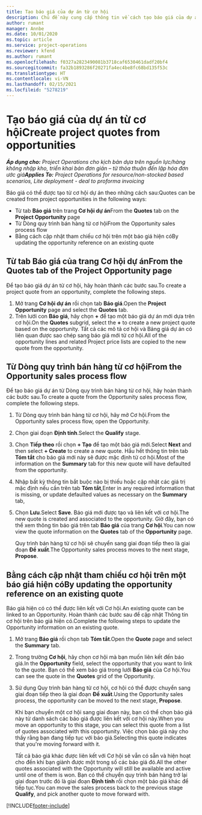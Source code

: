 ```yaml
---
title: Tạo báo giá của dự án từ cơ hội
description: Chủ đề này cung cấp thông tin về cách tạo báo giá của dự án từ cơ hội.
author: rumant
manager: Annbe
ms.date: 10/01/2020
ms.topic: article
ms.service: project-operations
ms.reviewer: kfend
ms.author: rumant
ms.openlocfilehash: f0327a2823490081b3718caf6530461dadf20bf4
ms.sourcegitcommit: fa32b1893286f20271fa4ec4be8fc68bd135f53c
ms.translationtype: HT
ms.contentlocale: vi-VN
ms.lasthandoff: 02/15/2021
ms.locfileid: "5278219"
---
```

# <a name="create-project-quotes-from-opportunities"></a><span data-ttu-id="72ed3-103">Tạo báo giá của dự án từ cơ hội</span><span class="sxs-lookup"><span data-stu-id="72ed3-103">Create project quotes from opportunities</span></span>

<span data-ttu-id="72ed3-104">_**Áp dụng cho:** Project Operations cho kịch bản dựa trên nguồn lực/hàng không nhập kho, triển khai bản đơn giản – từ thỏa thuận đến lập hóa đơn ước giá_</span><span class="sxs-lookup"><span data-stu-id="72ed3-104">_**Applies To:** Project Operations for resource/non-stocked based scenarios, Lite deployment - deal to proforma invoicing_</span></span>

<span data-ttu-id="72ed3-105">Báo giá có thể được tạo từ cơ hội dự án theo những cách sau:</span><span class="sxs-lookup"><span data-stu-id="72ed3-105">Quotes can be created from project opportunities in the following ways:</span></span>

- <span data-ttu-id="72ed3-106">Từ tab **Báo giá** trên trang **Cơ hội dự án**</span><span class="sxs-lookup"><span data-stu-id="72ed3-106">From the **Quotes** tab on the **Project Opportunity** page</span></span>
- <span data-ttu-id="72ed3-107">Từ Dòng quy trình bán hàng từ cơ hội</span><span class="sxs-lookup"><span data-stu-id="72ed3-107">From the Opportunity sales process flow</span></span>
- <span data-ttu-id="72ed3-108">Bằng cách cập nhật tham chiếu cơ hội trên một báo giá hiện có</span><span class="sxs-lookup"><span data-stu-id="72ed3-108">By updating the opportunity reference on an existing quote</span></span>

## <a name="from-the-quotes-tab-of-the-project-opportunity-page"></a><span data-ttu-id="72ed3-109">Từ tab Báo giá của trang Cơ hội dự án</span><span class="sxs-lookup"><span data-stu-id="72ed3-109">From the Quotes tab of the Project Opportunity page</span></span>

<span data-ttu-id="72ed3-110">Để tạo báo giá dự án từ cơ hội, hãy hoàn thành các bước sau.</span><span class="sxs-lookup"><span data-stu-id="72ed3-110">To create a project quote from an opportunity, complete the following steps.</span></span>

1. <span data-ttu-id="72ed3-111">Mở trang **Cơ hội dự án** rồi chọn tab **Báo giá**.</span><span class="sxs-lookup"><span data-stu-id="72ed3-111">Open the **Project Opportunity** page and select the **Quotes** tab.</span></span> 
2. <span data-ttu-id="72ed3-112">Trên lưới con **Báo giá**, hãy chọn **+** để tạo một báo giá dự án mới dựa trên cơ hội.</span><span class="sxs-lookup"><span data-stu-id="72ed3-112">On the **Quotes** subgrid, select the **+** to create a new project quote based on the opportunity.</span></span> <span data-ttu-id="72ed3-113">Tất cả các mô tả cơ hội và Bảng giá dự án có liên quan được sao chép sang báo giá mới từ cơ hội.</span><span class="sxs-lookup"><span data-stu-id="72ed3-113">All of the opportunity lines and related Project price lists are copied to the new quote from the opportunity.</span></span>

## <a name="from-the-opportunity-sales-process-flow"></a><span data-ttu-id="72ed3-114">Từ Dòng quy trình bán hàng từ cơ hội</span><span class="sxs-lookup"><span data-stu-id="72ed3-114">From the Opportunity sales process flow</span></span>

<span data-ttu-id="72ed3-115">Để tạo báo giá dự án từ Dòng quy trình bán hàng từ cơ hội, hãy hoàn thành các bước sau.</span><span class="sxs-lookup"><span data-stu-id="72ed3-115">To create a quote from the Opportunity sales process flow, complete the following steps.</span></span>

1. <span data-ttu-id="72ed3-116">Từ Dòng quy trình bán hàng từ cơ hội, hãy mở Cơ hội.</span><span class="sxs-lookup"><span data-stu-id="72ed3-116">From the Opportunity sales process flow, open the Opportunity.</span></span>
2. <span data-ttu-id="72ed3-117">Chọn giai đoạn **Định tính**.</span><span class="sxs-lookup"><span data-stu-id="72ed3-117">Select the **Qualify** stage.</span></span> 
3. <span data-ttu-id="72ed3-118">Chọn **Tiếp theo** rồi chọn **+ Tạo** để tạo một báo giá mới.</span><span class="sxs-lookup"><span data-stu-id="72ed3-118">Select **Next** and then select **+ Create** to create a new quote.</span></span> <span data-ttu-id="72ed3-119">Hầu hết thông tin trên tab **Tóm tắt** cho báo giá mới này sẽ được mặc định từ cơ hội.</span><span class="sxs-lookup"><span data-stu-id="72ed3-119">Most of the information on the **Summary** tab for this new quote will have defaulted from the opportunity.</span></span> 
4. <span data-ttu-id="72ed3-120">Nhập bất kỳ thông tin bắt buộc nào bị thiếu hoặc cập nhật các giá trị mặc định nếu cần trên tab **Tóm tắt**,</span><span class="sxs-lookup"><span data-stu-id="72ed3-120">Enter in any required information that is missing, or update defaulted values as necessary on the **Summary** tab,</span></span>
5. <span data-ttu-id="72ed3-121">Chọn **Lưu**.</span><span class="sxs-lookup"><span data-stu-id="72ed3-121">Select **Save**.</span></span> <span data-ttu-id="72ed3-122">Báo giá mới được tạo và liên kết với cơ hội.</span><span class="sxs-lookup"><span data-stu-id="72ed3-122">The new quote is created and associated to the opportunity.</span></span> <span data-ttu-id="72ed3-123">Giờ đây, bạn có thể xem thông tin báo giá trên tab **Báo giá** của trang **Cơ hội**.</span><span class="sxs-lookup"><span data-stu-id="72ed3-123">You can now view the quote information on the **Quotes** tab of the **Opportunity** page.</span></span> 

   <span data-ttu-id="72ed3-124">Quy trình bán hàng từ cơ hội sẽ chuyển sang giai đoạn tiếp theo là giai đoạn **Đề xuất**.</span><span class="sxs-lookup"><span data-stu-id="72ed3-124">The Opportunity sales process moves to the next stage, **Propose**.</span></span>


## <a name="by-updating-the-opportunity-reference-on-an-existing-quote"></a><span data-ttu-id="72ed3-125">Bằng cách cập nhật tham chiếu cơ hội trên một báo giá hiện có</span><span class="sxs-lookup"><span data-stu-id="72ed3-125">By updating the opportunity reference on an existing quote</span></span>

<span data-ttu-id="72ed3-126">Báo giá hiện có có thể được liên kết với Cơ hội.</span><span class="sxs-lookup"><span data-stu-id="72ed3-126">An existing quote can be linked to an Opportunity.</span></span> <span data-ttu-id="72ed3-127">Hoàn thành các bước sau để cập nhật Thông tin cơ hội trên báo giá hiện có.</span><span class="sxs-lookup"><span data-stu-id="72ed3-127">Complete the following steps to update the Opportunity information on an existing quote.</span></span>

1. <span data-ttu-id="72ed3-128">Mở trang **Báo giá** rồi chọn tab **Tóm tắt**.</span><span class="sxs-lookup"><span data-stu-id="72ed3-128">Open the **Quote** page and select the **Summary** tab.</span></span>
2. <span data-ttu-id="72ed3-129">Trong trường **Cơ hội**, hãy chọn cơ hội mà bạn muốn liên kết đến báo giá.</span><span class="sxs-lookup"><span data-stu-id="72ed3-129">In the **Opportunity** field, select the opportunity that you want to link to the quote.</span></span> <span data-ttu-id="72ed3-130">Bạn có thể xem báo giá trong lưới **Báo giá** của Cơ hội.</span><span class="sxs-lookup"><span data-stu-id="72ed3-130">You can see the quote in the **Quotes** grid of the Opportunity.</span></span> 
3. <span data-ttu-id="72ed3-131">Sử dụng Quy trình bán hàng từ cơ hội, cơ hội có thể được chuyển sang giai đoạn tiếp theo là giai đoạn **Đề xuất**.</span><span class="sxs-lookup"><span data-stu-id="72ed3-131">Using the Opportunity sales process, the opportunity can be moved to the next stage, **Propose**.</span></span> 

   <span data-ttu-id="72ed3-132">Khi bạn chuyển một cơ hội sang giai đoạn này, bạn có thể chọn báo giá này từ danh sách các báo giá được liên kết với cơ hội này.</span><span class="sxs-lookup"><span data-stu-id="72ed3-132">When you move an opportunity to this stage, you can select this quote from a list of quotes associated with this opportunity.</span></span> <span data-ttu-id="72ed3-133">Việc chọn báo giá này cho thấy rằng bạn đang tiếp tục với báo giá.</span><span class="sxs-lookup"><span data-stu-id="72ed3-133">Selecting this quote indicates that you're moving forward with it.</span></span>

   <span data-ttu-id="72ed3-134">Tất cả báo giá khác được liên kết với Cơ hội sẽ vẫn có sẵn và hiện hoạt cho đến khi bạn giành được một trong số các báo giá đó.</span><span class="sxs-lookup"><span data-stu-id="72ed3-134">All the other quotes associated with the Opportunity will still be available and active until one of them is won.</span></span> <span data-ttu-id="72ed3-135">Bạn có thể chuyển quy trình bán hàng trở lại giai đoạn trước đó là giai đoạn **Định tính** rồi chọn một báo giá khác để tiếp tục.</span><span class="sxs-lookup"><span data-stu-id="72ed3-135">You can move the sales process back to the previous stage **Qualify**, and pick another quote to move forward with.</span></span>


[!INCLUDE[footer-include](../includes/footer-banner.md)]
